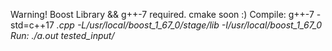 Warning!
Boost Library && g++-7 required.
cmake soon :)
Compile:
g++-7 -std=c++17 *.cpp -L/usr/local/boost_1_67_0/stage/lib -I/usr/local/boost_1_67_0
Run:
./a.out tested_input/*
